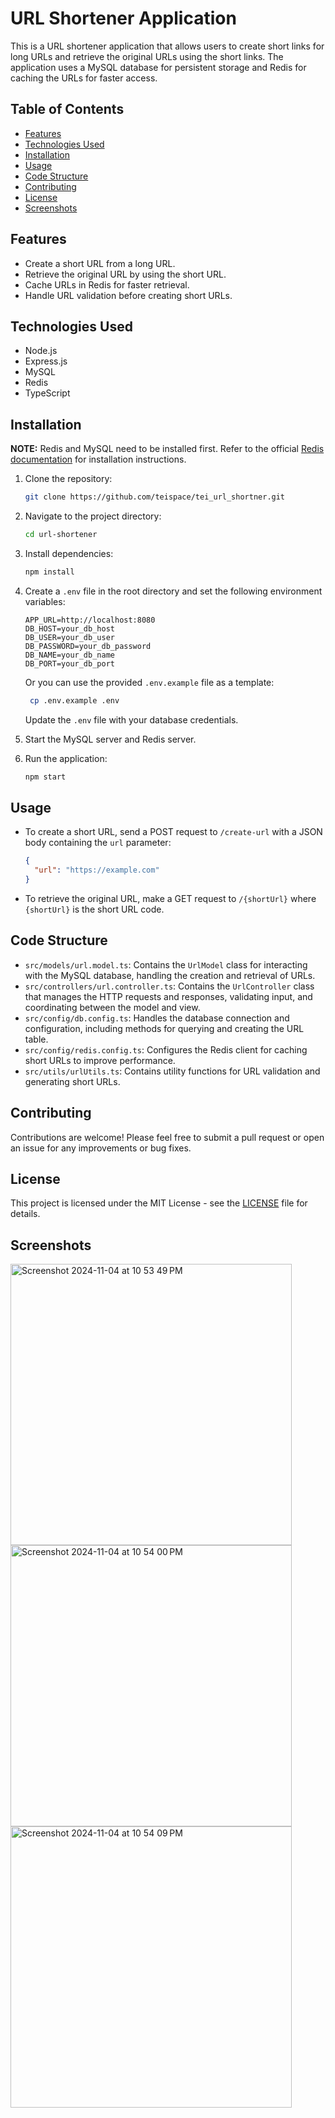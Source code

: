 # URL Shortener Application

This is a URL shortener application that allows users to create short links for long URLs and retrieve the original URLs using the short links. The application uses a MySQL database for persistent storage and Redis for caching the URLs for faster access.

## Table of Contents

- [Features](#features)
- [Technologies Used](#technologies-used)
- [Installation](#installation)
- [Usage](#usage)
- [Code Structure](#code-structure)
- [Contributing](#contributing)
- [License](#license)
- [Screenshots](#screenshots)

## Features

- Create a short URL from a long URL.
- Retrieve the original URL by using the short URL.
- Cache URLs in Redis for faster retrieval.
- Handle URL validation before creating short URLs.

## Technologies Used

- Node.js
- Express.js
- MySQL
- Redis
- TypeScript

## Installation

**NOTE:** Redis and MySQL need to be installed first. Refer to the official [Redis documentation](https://redis.io/docs/getting-started/installation/) for installation instructions.


1. Clone the repository:

   ```bash
   git clone https://github.com/teispace/tei_url_shortner.git
   ```

2. Navigate to the project directory:

   ```bash
   cd url-shortener
   ```

3. Install dependencies:

   ```bash
   npm install
   ```

4. Create a `.env` file in the root directory and set the following environment variables:

   ```plaintext
   APP_URL=http://localhost:8080
   DB_HOST=your_db_host
   DB_USER=your_db_user
   DB_PASSWORD=your_db_password
   DB_NAME=your_db_name
   DB_PORT=your_db_port
   ```

   Or you can use the provided `.env.example` file as a template:

   ```bash
    cp .env.example .env
   ```

   Update the `.env` file with your database credentials.

5. Start the MySQL server and Redis server.

6. Run the application:

   ```bash
   npm start
   ```

## Usage

- To create a short URL, send a POST request to `/create-url` with a JSON body containing the `url` parameter:

  ```json
  {
    "url": "https://example.com"
  }
  ```

- To retrieve the original URL, make a GET request to `/{shortUrl}` where `{shortUrl}` is the short URL code.

## Code Structure

- `src/models/url.model.ts`: Contains the `UrlModel` class for interacting with the MySQL database, handling the creation and retrieval of URLs.
- `src/controllers/url.controller.ts`: Contains the `UrlController` class that manages the HTTP requests and responses, validating input, and coordinating between the model and view.
- `src/config/db.config.ts`: Handles the database connection and configuration, including methods for querying and creating the URL table.
- `src/config/redis.config.ts`: Configures the Redis client for caching short URLs to improve performance.
- `src/utils/urlUtils.ts`: Contains utility functions for URL validation and generating short URLs.

## Contributing

Contributions are welcome! Please feel free to submit a pull request or open an issue for any improvements or bug fixes.

## License

This project is licensed under the MIT License - see the [LICENSE](LICENSE) file for details.


## Screenshots
<img width="450" alt="Screenshot 2024-11-04 at 10 53 49 PM" src="https://github.com/user-attachments/assets/ff36cf68-c032-4e92-a291-52c3bb84523a">
<img width="450" alt="Screenshot 2024-11-04 at 10 54 00 PM" src="https://github.com/user-attachments/assets/aeef879b-b3e6-4841-9dcc-265c957d2ffc">
<img width="450" alt="Screenshot 2024-11-04 at 10 54 09 PM" src="https://github.com/user-attachments/assets/e22ea134-fd2f-4000-9dea-12e8c5767254">




